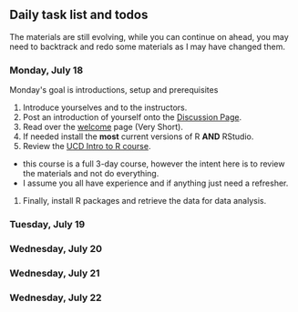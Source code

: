 ## Daily task list and todos

The materials are still evolving, while you can continue on ahead, you may need to backtrack and redo some materials as I may have changed them.

### Monday, July 18

Monday's goal is introductions, setup and prerequisites

1. Introduce yourselves and to the instructors.
1. Post an introduction of yourself onto the [Discussion Page](https://github.com/msettles/2022-Uganda-S.ngle-Cell-RNA-Seq-Analysis/discussions).
1. Read over the [welcome](./welcome) page (Very Short).
1. If needed install the **most** current versions of R **AND** RStudio.
1. Review the [UCD Intro to R course](https://ucdavis-bioinformatics-training.github.io/2022-April-Introduction-to-R-for-Bioinformatics/).
  - this course is a full 3-day course, however the intent here is to review the materials and not do everything.
  - I assume you all have experience and if anything just need a refresher.
1. Finally, install R packages and retrieve the data for data analysis.

### Tuesday, July 19

### Wednesday, July 20

### Wednesday, July 21

### Wednesday, July 22
